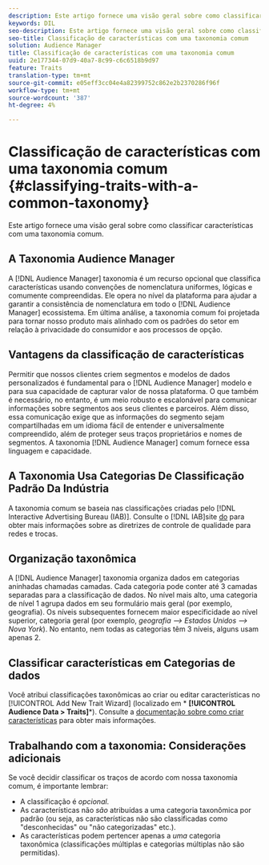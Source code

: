 ```yaml
---
description: Este artigo fornece uma visão geral sobre como classificar características com uma taxonomia comum.
keywords: DIL
seo-description: Este artigo fornece uma visão geral sobre como classificar características com uma taxonomia comum.
seo-title: Classificação de características com uma taxonomia comum
solution: Audience Manager
title: Classificação de características com uma taxonomia comum
uuid: 2e177344-07d9-40a7-8c99-c6c6518b9d97
feature: Traits
translation-type: tm+mt
source-git-commit: e05eff3cc04e4a82399752c862e2b2370286f96f
workflow-type: tm+mt
source-wordcount: '387'
ht-degree: 4%

---
```



# Classificação de características com uma taxonomia comum {#classifying-traits-with-a-common-taxonomy}

Este artigo fornece uma visão geral sobre como classificar características com uma taxonomia comum.

## A Taxonomia Audience Manager

<!-- c_common_taxonomy_about.xml -->

A [!DNL Audience Manager] taxonomia é um recurso opcional que classifica características usando convenções de nomenclatura uniformes, lógicas e comumente compreendidas. Ele opera no nível da plataforma para ajudar a garantir a consistência de nomenclatura em todo o [!DNL Audience Manager] ecossistema. Em última análise, a taxonomia comum foi projetada para tornar nosso produto mais alinhado com os padrões do setor em relação à privacidade do consumidor e aos processos de opção.

## Vantagens da classificação de características

Permitir que nossos clientes criem segmentos e modelos de dados personalizados é fundamental para o [!DNL Audience Manager] modelo e para sua capacidade de capturar valor de nossa plataforma. O que também é necessário, no entanto, é um meio robusto e escalonável para comunicar informações sobre segmentos aos seus clientes e parceiros. Além disso, essa comunicação exige que as informações do segmento sejam compartilhadas em um idioma fácil de entender e universalmente compreendido, além de proteger seus traços proprietários e nomes de segmentos. A taxonomia [!DNL Audience Manager] comum fornece essa linguagem e capacidade.

## A Taxonomia Usa Categorias De Classificação Padrão Da Indústria

A taxonomia comum se baseia nas classificações criadas pelo [!DNL Interactive Advertising Bureau (IAB)]. Consulte o [!DNL IAB]site [do](https://www.iab.net/iab_products_and_industry_services/508676/ne_guidelines) para obter mais informações sobre as diretrizes de controle de qualidade para redes e trocas.

## Organização taxonômica

A [!DNL Audience Manager] taxonomia organiza dados em categorias aninhadas chamadas camadas. Cada categoria pode conter até 3 camadas separadas para a classificação de dados. No nível mais alto, uma categoria de nível 1 agrupa dados em seu formulário mais geral (por exemplo, geografia). Os níveis subsequentes fornecem maior especificidade ao nível superior, categoria geral (por exemplo, *geografia —> Estados Unidos —> Nova York*). No entanto, nem todas as categorias têm 3 níveis, alguns usam apenas 2.

## Classificar características em Categorias de dados

Você atribui classificações taxonômicas ao criar ou editar características no [!UICONTROL Add New Trait Wizard] (localizado em * **[!UICONTROL Audience Data > Traits]***). Consulte a [documentação sobre como criar características](../../features/traits/create-onboarded-rule-based-traits.md) para obter mais informações.

## Trabalhando com a taxonomia: Considerações adicionais

Se você decidir classificar os traços de acordo com nossa taxonomia comum, é importante lembrar:

* A classificação é *opcional*.
* As características não *são* atribuídas a uma categoria taxonômica por padrão (ou seja, as características não são classificadas como &quot;desconhecidas&quot; ou &quot;não categorizadas&quot; etc.).
* As características podem pertencer apenas a *uma* categoria taxonômica (classificações múltiplas e categorias múltiplas não são permitidas).